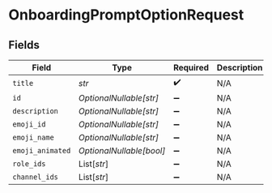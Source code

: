 # OnboardingPromptOptionRequest


## Fields

| Field                    | Type                     | Required                 | Description              |
| ------------------------ | ------------------------ | ------------------------ | ------------------------ |
| `title`                  | *str*                    | :heavy_check_mark:       | N/A                      |
| `id`                     | *OptionalNullable[str]*  | :heavy_minus_sign:       | N/A                      |
| `description`            | *OptionalNullable[str]*  | :heavy_minus_sign:       | N/A                      |
| `emoji_id`               | *OptionalNullable[str]*  | :heavy_minus_sign:       | N/A                      |
| `emoji_name`             | *OptionalNullable[str]*  | :heavy_minus_sign:       | N/A                      |
| `emoji_animated`         | *OptionalNullable[bool]* | :heavy_minus_sign:       | N/A                      |
| `role_ids`               | List[*str*]              | :heavy_minus_sign:       | N/A                      |
| `channel_ids`            | List[*str*]              | :heavy_minus_sign:       | N/A                      |